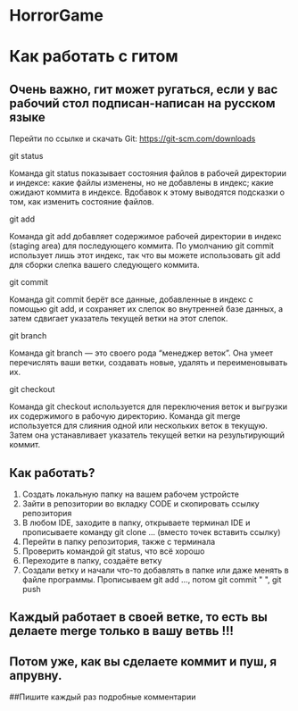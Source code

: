 # HorrorGame
# Как работать с гитом
## Очень важно, гит может ругаться, если у вас рабочий стол подписан-написан на русском языке
Перейти по ссылке и скачать Git: https://git-scm.com/downloads

git status

Команда git status показывает состояния файлов в рабочей директории и индексе: какие файлы изменены, но не добавлены в индекс; какие ожидают коммита в индексе. Вдобавок к этому выводятся подсказки о том, как изменить состояние файлов.

git add

Команда git add добавляет содержимое рабочей директории в индекс (staging area) для последующего коммита. По умолчанию git commit использует лишь этот индекс, так что вы можете использовать git add для сборки слепка вашего следующего коммита.

git commit

Команда git commit берёт все данные, добавленные в индекс с помощью git add, и сохраняет их слепок во внутренней базе данных, а затем сдвигает указатель текущей ветки на этот слепок.

git branch

Команда git branch — это своего рода “менеджер веток”. Она умеет перечислять ваши ветки, создавать новые, удалять и переименовывать их.

git checkout

Команда git checkout используется для переключения веток и выгрузки их содержимого в рабочую директорию.
Команда git merge используется для слияния одной или нескольких веток в текущую. Затем она устанавливает указатель текущей ветки на результирующий коммит.

## Как работать?

1. Создать локальную папку на вашем рабочем устройсте
2. Зайти в репозитории во вкладку CODE и скопировать ссылку репозитория
3. В любом IDE, заходите в папку, открываете терминал IDE и прописываете команду git clone ... (вместо точек вставить ссылку)
4. Перейти в папку репозитория, также с терминала
5. Проверить командой git status, что всё хорошо
6. Переходите в папку, создаёте ветку
7. Создали ветку и начали что-то добавлять в папке или даже менять в файле программы. Прописываем git add ..., потом git commit " ", git push 

## Каждый работает в своей ветке, то есть вы делаете merge только в вашу ветвь !!!
## Потом уже, как вы сделаете коммит и пуш, я апрувну. 
##Пишите каждый раз подробные комментарии
